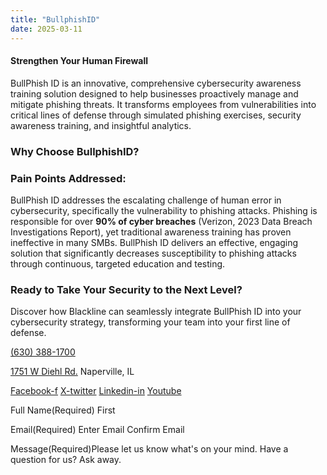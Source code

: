```yaml
---
title: "BullphishID"
date: 2025-03-11
---
```


#### Strengthen Your Human Firewall

BullPhish ID is an innovative, comprehensive cybersecurity awareness training solution designed to help businesses proactively manage and mitigate phishing threats. It transforms employees from vulnerabilities into critical lines of defense through simulated phishing exercises, security awareness training, and insightful analytics.

### Why Choose BullphishID?

### Pain Points Addressed:

BullPhish ID addresses the escalating challenge of human error in cybersecurity, specifically the vulnerability to phishing attacks. Phishing is responsible for over **90% of cyber breaches** (Verizon, 2023 Data Breach Investigations Report), yet traditional awareness training has proven ineffective in many SMBs. BullPhish ID delivers an effective, engaging solution that significantly decreases susceptibility to phishing attacks through continuous, targeted education and testing.

### Ready to Take Your Security to the Next Level?

Discover how Blackline can seamlessly integrate BullPhish ID into your cybersecurity strategy, transforming your team into your first line of defense.

[(630) 388-1700](tel:6303881700)

[1751 W Diehl Rd.](https://www.google.com/search?q=balckline%20it) Naperville, IL

[Facebook-f](https://www.facebook.com/) [X-twitter](https://twitter.com/) [Linkedin-in](https://www.linkedin.com/) [Youtube](https://www.youtube.com/)

Full Name(Required) First

Email(Required) Enter Email  Confirm Email

Message(Required)Please let us know what's on your mind. Have a question for us? Ask away.
